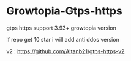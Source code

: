 # Growtopia-Gtps-https
gtps https support 3.93+ growtopia version

if repo get 10 star i will add anti ddos version

v2 : https://github.com/Altanb21/gtps-https-v2
